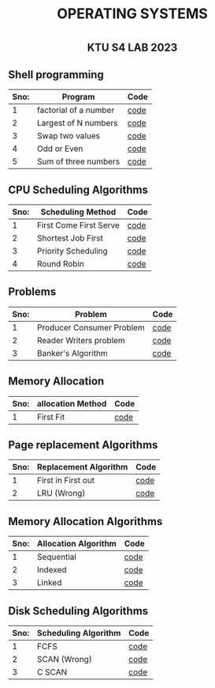 <h1 align="center"> OPERATING SYSTEMS<h1>
  
<h2 align="center">KTU S4 LAB 2023<h2>
  
  ## Shell programming 
  
  |Sno:| Program     |  Code          |
|----| ------------- | ------------- |
|1   | factorial of a number | [code](shell/shell1.sh)          |  
|2   |Largest of N numbers| [code](shell/shell2.sh)          |
|3   | Swap two values| [code](shell/shell3.sh)          | 
|4   | Odd or Even   | [code](shell/shell4.sh)          | 
|5   | Sum of three numbers  | [code](shell/shell5.sh)         |
  
## CPU Scheduling Algorithms
  
  |Sno:| Scheduling Method    |  Code          |
|----| ------------- | ------------- |
|1   | First Come First Serve| [code](CPUSched/fcfs.c)          |  
|2   |Shortest Job First| [code](CPUSched/sjf.c)          |
|3   | Priority Scheduling| [code](CPUSched/ps.c)          | 
|4   | Round Robin| [code](CPUSched/rb.c)          | 
  
## Problems
   |Sno:| Problem |  Code          |
|----| ------------- | ------------- |
|1   | Producer Consumer Problem| [code](problems/producerConsumer.c)          |  
|2   |Reader Writers problem| [code](problems/readerWriters.c)          |
|3   |Banker's Algorithm| [code](problems/bankers.c)          |  

## Memory Allocation
   |Sno:| allocation Method  |  Code          |
|----| ------------- | ------------- |
|1   | First Fit | [code](alloc/ff.c)          |  

## Page replacement Algorithms
   |Sno:| Replacement Algorithm   |  Code          |
|----| ------------- | ------------- |
|1   | First in First out | [code](pageRep/fifo.c)          |  
|2   | LRU (Wrong) | [code](pageRep/lru.c)          |

## Memory Allocation Algorithms
   |Sno:| Allocation Algorithm   |  Code          |
|----| ------------- | ------------- |
|1   | Sequential | [code](fileallocation/seq.c)          |  
|2   | Indexed | [code](fileallocation/indexed.c)          | 
|3   | Linked | [code](fileallocation/linked.c)          |


## Disk Scheduling Algorithms
   |Sno:| Scheduling Algorithm   |  Code          |
|----| ------------- | ------------- |
|1   | FCFS | [code](disk/fifo.c)          |  
|2   | SCAN (Wrong) | [code](disk/scan.c)          | 
|3   | C SCAN  | [code](disk/mycscan.c)          | 



